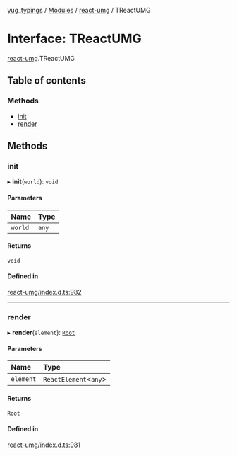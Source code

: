 [yug_typings](../README.md) / [Modules](../modules.md) / [react-umg](../modules/react_umg.md) / TReactUMG

# Interface: TReactUMG

[react-umg](../modules/react_umg.md).TReactUMG

## Table of contents

### Methods

- [init](react_umg.TReactUMG.md#init)
- [render](react_umg.TReactUMG.md#render)

## Methods

### init

▸ **init**(`world`): `void`

#### Parameters

| Name | Type |
| :------ | :------ |
| `world` | `any` |

#### Returns

`void`

#### Defined in

[react-umg/index.d.ts:982](https://github.com/YugMetaverse/yug_typings/blob/25cad34/react-umg/index.d.ts#L982)

___

### render

▸ **render**(`element`): [`Root`](react_umg.Root.md)

#### Parameters

| Name | Type |
| :------ | :------ |
| `element` | `ReactElement`<`any`\> |

#### Returns

[`Root`](react_umg.Root.md)

#### Defined in

[react-umg/index.d.ts:981](https://github.com/YugMetaverse/yug_typings/blob/25cad34/react-umg/index.d.ts#L981)

